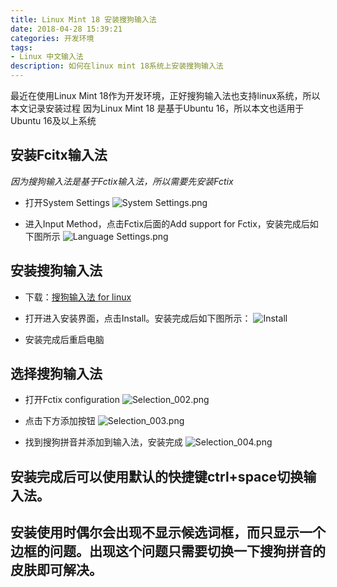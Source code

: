 ```yaml
---
title: Linux Mint 18 安装搜狗输入法
date: 2018-04-28 15:39:21
categories: 开发环境
tags: 
- Linux 中文输入法
description: 如何在linux mint 18系统上安装搜狗输入法
---
```

最近在使用Linux Mint 18作为开发环境，正好搜狗输入法也支持linux系统，所以本文记录安装过程
   因为Linux Mint 18 是基于Ubuntu 16，所以本文也适用于Ubuntu 16及以上系统

## 安装Fcitx输入法

   *因为搜狗输入法是基于Fctix输入法，所以需要先安装Fctix*

   * 打开System Settings
   ![System Settings.png](SystemSettings.png)

   * 进入Input Method，点击Fctix后面的Add support for Fctix，安装完成后如下图所示
   ![Language Settings.png](LanguageSettings.png)

## 安装搜狗输入法
   * 下载：[搜狗输入法 for linux](https://pinyin.sogou.com/linux/?r=pinyin)

   * 打开进入安装界面，点击Install。安装完成后如下图所示：
   ![Install](Install.png)

   * 安装完成后重启电脑

## 选择搜狗输入法

   * 打开Fctix configuration
   ![Selection_002.png](Selection_002.png)

   * 点击下方添加按钮
   ![Selection_003.png](Selection_003.png)

   * 找到搜狗拼音并添加到输入法，安装完成
   ![Selection_004.png](Selection_004.png)


## 安装完成后可以使用默认的快捷键ctrl+space切换输入法。

## 安装使用时偶尔会出现不显示候选词框，而只显示一个边框的问题。出现这个问题只需要切换一下搜狗拼音的皮肤即可解决。